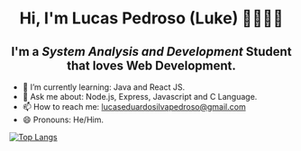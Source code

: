 <h1 align="center"> Hi, I'm Lucas Pedroso (Luke) 👋👨🏽‍💻</h1>
<h2 align="center"> I'm a <i>System Analysis and Development</i> Student that loves Web Development.</h2>

- 🌱 I’m currently learning: Java and React JS.
- 💬 Ask me about: Node.js, Express, Javascript and C Language.
- 📫 How to reach me: lucaseduardosilvapedroso@gmail.com
- 😄 Pronouns: He/Him.


[![Top Langs](https://github-readme-stats.vercel.app/api/top-langs/?username=lucaseduardopedroso&show_icons=true&theme=highcontrast&layout=compact)](https://github.com/lucaseduardopedroso/github-readme-stats)

